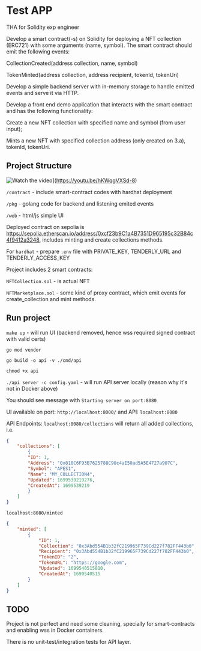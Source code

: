 # Test APP

THA for Solidity exp engineer

Develop a smart contract(-s) on Solidity for deploying a NFT collection (ERC721) with some arguments (name, symbol). The smart contract should emit the following events:

CollectionCreated(address collection, name, symbol)

TokenMinted(address collection, address recipient, tokenId, tokenUri)

Develop a simple backend server with in-memory storage to handle emitted events and serve it via HTTP.

Develop a front end demo application that interacts with the smart contract and has the following functionality:

Create a new NFT collection with specified name and symbol (from user input);

Mints a new NFT with specified collection address (only created on 3.a), tokenId, tokenUri.

## Project Structure

![Watch the video](https://img.youtube.com/vi/T-D1KVIuvjA/maxresdefault.jpg)](https://youtu.be/hKWqgVXSd-8)

`/contract` - include smart-contract codes with hardhat deployment

`/pkg` - golang code for backend and listening emited events

`/web` - html/js simple UI

Deployed contract on sepolia is https://sepolia.etherscan.io/address/0xcf23b9C1a4B7351D965195c32B84c4f9412a3248, includes minting and create collections methods.

For `hardhat` - prepare `.env` file with PRIVATE_KEY, TENDERLY_URL and TENDERLY_ACCESS_KEY

Project includes 2 smart contracts: 

`NFTCollection.sol` - is actual NFT

`NFTMarketplace.sol` - some kind of proxy contract, which emit events for create_collection and mint methods.

## Run project

`make up` - will run UI (backend removed, hence wss required signed contract with valid certs)

`go mod vendor`

`go build -o api -v ./cmd/api`

`chmod +x api`

`./api server -c config.yaml` - will run API server locally (reason why it's not in Docker above)

You should see message with `Starting server on port:8080`

UI available on port: `http://localhost:8000/` and API: `localhost:8080`

API Endpoints:
`localhost:8080/collections` will return all added collections, i.e.

```json
{
    "collections": [
        {
        "ID": 1,
        "Address": "0x010C6F93B7625788C90c4aE50ad5A5E4727a907C",
        "Symbol": "APES1",
        "Name": "MY_COLLECTION4",
        "Updated": 1699539219276,
        "CreatedAt": 1699539219
        }
    ]
}
```

`localhost:8080/minted`

```json
{
    "minted": [
        {
            "ID": 1,
            "Collection": "0x3Abd554B1b32fC219965F739Cd227f782FF443b0",
            "Recipient": "0x3Abd554B1b32fC219965F739Cd227f782FF443b0",
            "TokenID": "2",
            "TokenURL": "https://google.com",
            "Updated": 1699540515810,
            "CreatedAt": 1699540515
        }
    ]
}
```

## TODO

Project is not perfect and need some cleaning, specially for smart-contracts and enabling wss in Docker containers.

There is no unit-test/integration tests for API layer.
